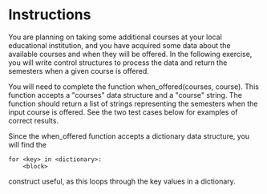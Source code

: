 # Instructions

You are planning on taking some additional courses at your local educational institution, and you have acquired some data about the available courses and when they will be offered. In the following exercise, you will write control structures to process the data and return the semesters when a given course is offered.

You will need to complete the function when_offered(courses, course). This function accepts a "courses" data structure and a "course" string. The function should return a list of strings representing the semesters when the input course is offered. See the two test cases below for examples of correct results.

Since the when_offered function accepts a dictionary data structure, you will find the

```
for <key> in <dictionary>:                  
    <block>
```

construct useful, as this loops through the key values in a dictionary.